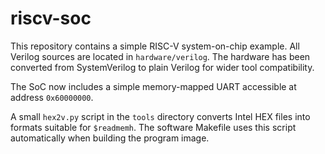 # riscv-soc

This repository contains a simple RISC-V system-on-chip example. All Verilog
sources are located in `hardware/verilog`.  The hardware has been converted from
SystemVerilog to plain Verilog for wider tool compatibility.

The SoC now includes a simple memory-mapped UART accessible at
address `0x60000000`.

A small `hex2v.py` script in the `tools` directory converts Intel HEX files
into formats suitable for `$readmemh`. The software Makefile uses this
script automatically when building the program image.
